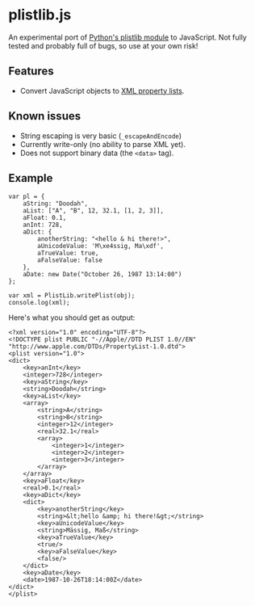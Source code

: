 # plistlib.js

An experimental port of [Python's plistlib module][plistlib] to JavaScript. Not fully tested and probably full of bugs, so use at your own risk!

## Features

* Convert JavaScript objects to [XML property lists][plist].

## Known issues

* String escaping is very basic (`_escapeAndEncode`)
* Currently write-only (no ability to parse XML yet).
* Does not support binary data (the `<data>` tag).

## Example

	var pl = {
		aString: "Doodah",
		aList: ["A", "B", 12, 32.1, [1, 2, 3]],
		aFloat: 0.1,
		anInt: 728,
		aDict: {
			anotherString: "<hello & hi there!>",
			aUnicodeValue: 'M\xe4ssig, Ma\xdf',
			aTrueValue: true,
			aFalseValue: false
		},
		aDate: new Date("October 26, 1987 13:14:00")
	};
	
	var xml = PlistLib.writePlist(obj);
	console.log(xml);

Here's what you should get as output:

	<?xml version="1.0" encoding="UTF-8"?>
	<!DOCTYPE plist PUBLIC "-//Apple//DTD PLIST 1.0//EN" "http://www.apple.com/DTDs/PropertyList-1.0.dtd">
	<plist version="1.0">
	<dict>
		<key>anInt</key>
		<integer>728</integer>
		<key>aString</key>
		<string>Doodah</string>
		<key>aList</key>
		<array>
			<string>A</string>
			<string>B</string>
			<integer>12</integer>
			<real>32.1</real>
			<array>
				<integer>1</integer>
				<integer>2</integer>
				<integer>3</integer>
			</array>
		</array>
		<key>aFloat</key>
		<real>0.1</real>
		<key>aDict</key>
		<dict>
			<key>anotherString</key>
			<string>&lt;hello &amp; hi there!&gt;</string>
			<key>aUnicodeValue</key>
			<string>Mässig, Maß</string>
			<key>aTrueValue</key>
			<true/>
			<key>aFalseValue</key>
			<false/>
		</dict>
		<key>aDate</key>
		<date>1987-10-26T18:14:00Z</date>
	</dict>
	</plist>

[plistlib]: http://docs.python.org/dev/library/plistlib.html
[plist]: http://en.wikipedia.org/wiki/Property_list
